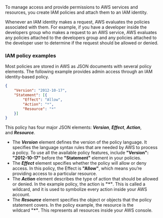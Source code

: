 To manage access and provide permissions to AWS services and resources, you create IAM policies and attach them to an IAM identity.

Whenever an IAM identity makes a request, AWS evaluates the policies associated with them. For example, if you have a developer inside the developers group who makes a request to an AWS service, AWS evaluates any policies attached to the developers group and any policies attached to the developer user to determine if the request should be allowed or denied.

### IAM policy examples

Most policies are stored in AWS as JSON documents with several policy elements. The following example provides admin access through an IAM identity-based policy.

```json
{
	"Version": "2012-10-17",
	"Statement": [{
		"Effect": "Allow",
		"Action": "*",
		"Resource": "*"
	}]
}
```

This policy has four major JSON elements: _**Version**_, _**Effect**_, _**Action**_, and _**Resource**_.

- The _**Version**_ element defines the version of the policy language. It specifies the language syntax rules that are needed by AWS to process a policy. To use all the available policy features, include **"Version": "2012-10-17"** before the **"Statement"** element in your policies.
- The _**Effect**_ element specifies whether the policy will allow or deny access. In this policy, the Effect is **"Allow"**, which means you’re providing access to a particular resource.
- The _**Action**_ element describes the type of action that should be allowed or denied. In the example policy, the action is **"*"**. This is called a wildcard, and it is used to symbolize every action inside your AWS account.
- The _**Resource**_ element specifies the object or objects that the policy statement covers. In the policy example, the resource is the wildcard **"*"**. This represents all resources inside your AWS console.